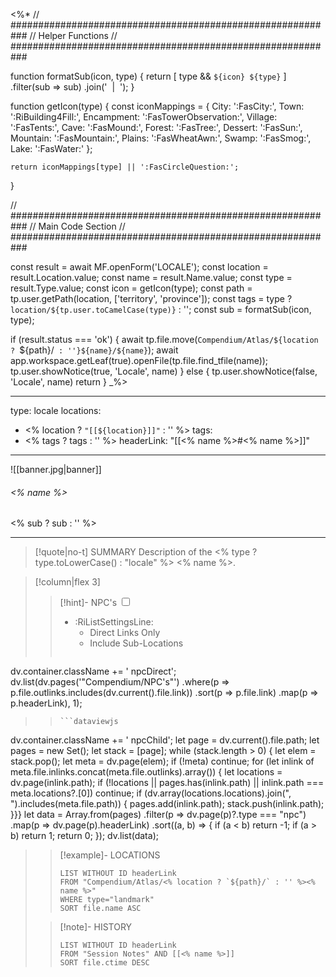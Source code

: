 <%*
// ###########################################################
//                        Helper Functions
// ###########################################################

function formatSub(icon, type) {
	return [
		type && `${icon} ${type}`
	]
  	.filter(sub => sub)
  	.join('&nbsp;&nbsp;|&nbsp;&nbsp;');
}

function getIcon(type) {
  	const iconMappings = {
    	City: ':FasCity:',
    	Town: ':RiBuilding4Fill:',
    	Encampment: ':FasTowerObservation:',
    	Village: ':FasTents:',
    	Cave: ':FasMound:',
    	Forest: ':FasTree:',
    	Dessert: ':FasSun:',
    	Mountain: ':FasMountain:',
    	Plains: ':FasWheatAwn:',
    	Swamp: ':FasSmog:',
    	Lake: ':FasWater:'
  	};

  	return iconMappings[type] || ':FasCircleQuestion:';
}

// ###########################################################
//                        Main Code Section
// ###########################################################

const result = await MF.openForm('LOCALE');
const location = result.Location.value;
const name = result.Name.value;
const type = result.Type.value;
const icon = getIcon(type);
const path = tp.user.getPath(location, ['territory', 'province']);
const tags = type ? `location/${tp.user.toCamelCase(type)}` : '';
const sub = formatSub(icon, type);

if (result.status === 'ok') {
    await tp.file.move(`Compendium/Atlas/${location ? `${path}/` : ''}${name}/${name}`);
    await app.workspace.getLeaf(true).openFile(tp.file.find_tfile(name));
    tp.user.showNotice(true, 'Locale', name)
} else {
    tp.user.showNotice(false, 'Locale', name)
    return
}
_%>

---
type: locale
locations:
- <% location ? `"[[${location}]]"` : '' %>
tags:
 - <% tags ? tags : '' %>
headerLink: "[[<% name %>#<% name %>]]"
---

![[banner.jpg|banner]]
###### <% name %>
<span class="sub2"><% sub ? sub : '' %></span>
___

> [!quote|no-t] SUMMARY
> Description of the <% type ? type.toLowerCase() : "locale" %> <% name %>.


> [!column|flex 3]
>>[!hint]- NPC's
>><input type="checkbox" id="npc"/><ul class="sortMenu"><li class="sortIcon">:RiListSettingsLine:<ul class="dropdown npcedit"><li><label for="npc" class="directLabel active">Direct Links Only</label></li><li><label for="npc" class="childLabel">Include Sub-Locations</label></li></ul></li></ul>
>>```dataviewjs
dv.container.className += ' npcDirect';
dv.list(dv.pages('"Compendium/NPC\'s"')
 .where(p => p.file.outlinks.includes(dv.current().file.link))
.sort(p => p.file.link)
.map(p => p.headerLink), 1);
>>```
>>```dataviewjs
dv.container.className += ' npcChild';
let page = dv.current().file.path;
let pages = new Set();
let stack = [page];
while (stack.length > 0) {
let elem = stack.pop();
let meta = dv.page(elem);
if (!meta) continue;
for (let inlink of meta.file.inlinks.concat(meta.file.outlinks).array()) {
let locations = dv.page(inlink.path);
if (!locations || pages.has(inlink.path) || inlink.path === meta.locations?.[0]) continue;
if (dv.array(locations.locations).join(", ").includes(meta.file.path)) {
pages.add(inlink.path);
stack.push(inlink.path);
}}}
let data = Array.from(pages)
.filter(p => dv.page(p)?.type === "npc")
.map(p => dv.page(p).headerLink)
.sort((a, b) => {
if (a < b) return -1;
if (a > b) return 1;
return 0;
});
dv.list(data);
> 
>>[!example]- LOCATIONS
>>```dataview
>>LIST WITHOUT ID headerLink
>>FROM "Compendium/Atlas/<% location ? `${path}/` : '' %><% name %>"
>>WHERE type="landmark"
>>SORT file.name ASC
>
>>[!note]- HISTORY
>>```dataview
>>LIST WITHOUT ID headerLink
>>FROM "Session Notes" AND [[<% name %>]]
>>SORT file.ctime DESC